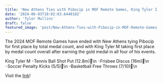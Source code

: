 ```yaml
---
title: 'New Athens Ties with Pibocip in MOF Remote Games, King Tyler I Wins Overall'
date: '2024-06-03T18:02:03.644018Z'
author: 'Tyler Mullins'
draft: false
featured_image: 'post/New-Athens-Ties-with-Pibocip-in-MOF-Remote-Games--King-Tyler-I-Wins-Overall-2024-06-03-18-02-03.644018/random.jpg'
---
```


The 2024 MOF Remote Games have ended with New Athens tying Pibocip for first place by total medal count, and with King Tyler M taking first place by medal count overall after earning the gold medal in all four of his events. 

King Tyler M
⁃Tennis Ball Shot Put (12.8m)🥇\n
⁃Frisbee Discus (16m)🥇\n
⁃Soccer Penalty Kicks (5/5)🥇\n
-Basketball Free Throws (7/10)🥇\n

Visit the [link](https://twitter.com/NewAthensGov/status/1796943025576325538)!
